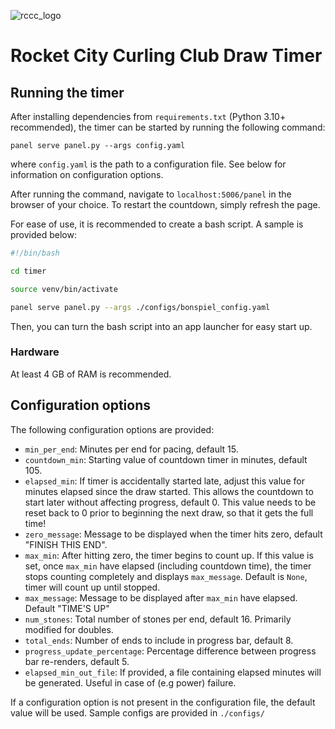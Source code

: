 ![rccc_logo](./assets/rccc_logo.png)

# Rocket City Curling Club Draw Timer

## Running the timer

After installing dependencies from `requirements.txt` (Python 3.10+ recommended), the timer can be started by running
the following command:

`panel serve panel.py --args config.yaml`

where `config.yaml` is the path to a configuration file. See below for information on configuration options.

After running the command, navigate to `localhost:5006/panel` in the browser of your choice. To restart the
countdown, simply refresh the page.

For ease of use, it is recommended to create a bash script. A sample is provided below:

```bash
#!/bin/bash

cd timer

source venv/bin/activate

panel serve panel.py --args ./configs/bonspiel_config.yaml
```

Then, you can turn the bash script into an app launcher for easy start up.

### Hardware

At least 4 GB of RAM is recommended.

## Configuration options

The following configuration options are provided:

- `min_per_end`: Minutes per end for pacing, default 15.
- `countdown_min`: Starting value of countdown timer in minutes, default 105.
- `elapsed_min`: If timer is accidentally started late, adjust this value for minutes elapsed since the draw started. This allows the countdown to start later without affecting progress, default 0. This value needs to be reset back to 0 prior to beginning the next draw, so that it gets the full time!
- `zero_message`: Message to be displayed when the timer hits zero, default "FINISH THIS END".
- `max_min`: After hitting zero, the timer begins to count up. If this value is set, once `max_min` have elapsed (including countdown time), the timer stops counting completely and displays `max_message`. Default is `None`, timer will count up until stopped.
- `max_message`: Message to be displayed after `max_min` have elapsed. Default "TIME'S UP"
- `num_stones`: Total number of stones per end, default 16. Primarily modified for doubles.
- `total_ends`: Number of ends to include in progress bar, default 8.
- `progress_update_percentage`: Percentage difference between progress bar re-renders, default 5.
- `elapsed_min_out_file`: If provided, a file containing elapsed minutes will be generated. Useful in case of (e.g power) failure.

If a configuration option is not present in the configuration file, the default value will be used. Sample configs are provided in `./configs/`



